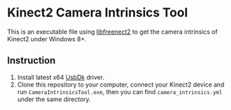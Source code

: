 Kinect2 Camera Intrinsics Tool
==============================
This is an executable file using [libfreenect2](https://github.com/OpenKinect/libfreenect2) to get the camera intrinsics of Kinect2 under Windows 8+.

Instruction
-----------
1. Install latest x64 [UsbDk](https://github.com/daynix/UsbDk/releases) driver.
2. Clone this repository to your computer, connect your Kinect2 device and run `CameraIntrinsicsTool.exe`, then you can find `camera_intrinsics.yml` under the same directory.

